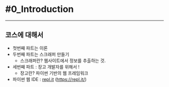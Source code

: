 # #0_Introduction

---

## 코스에 대해서

- 첫번째 파트는 이론
- 두번째 파트는 스크래퍼 만들기
  - 스크래퍼란? 웹사이트에서 정보를 추출하는 것.
- 세번째 파트 : 장고 개발자를 위해서 !
  - 장고란? 파이썬 기반의 웹 프레임워크
- 파이썬 웹 IDE : [repl.it](http://repl.it) (https://repl.it/)